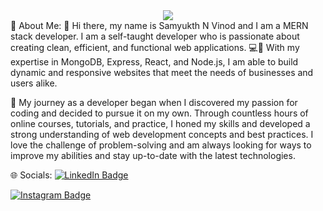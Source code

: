 <div id="header" align="center">
  <img src="https://miro.medium.com/v2/resize:fit:3200/0*de0IdiUSoJTwgsys.gif"/>
</div>
💫 About Me:
👋 Hi there, my name is Samyukth N Vinod and I am a MERN stack developer. I am a self-taught developer who is passionate about creating clean, efficient, and functional web applications. 💻🚀 With my expertise in MongoDB, Express, React, and Node.js, I am able to build dynamic and responsive websites that meet the needs of businesses and users alike.

🚀 My journey as a developer began when I discovered my passion for coding and decided to pursue it on my own. Through countless hours of online courses, tutorials, and practice, I honed my skills and developed a strong understanding of web development concepts and best practices. I love the challenge of problem-solving and am always looking for ways to improve my abilities and stay up-to-date with the latest technologies.

🌐 Socials:
 <a href="https://www.linkedin.com/in/samyukth-vinod-a86113220/">
    <img src="https://img.shields.io/badge/LinkedIn-blue?style=for-the-badge&logo=linkedin&logoColor=white" alt="LinkedIn Badge"/>
  </a>

  <a href="https://www.instagram.com/samyukth._/">
    <img src="https://img.shields.io/badge/Instagram-E4405F?style=for-the-badge&logo=instagram&logoColor=white" alt="Instagram Badge"/>
  </a>
